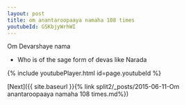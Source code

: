 ```yaml
---
layout: post
title: om anantaroopaaya namaha 108 times
youtubeId: GSKbjyWrhWI
---
```

 
 
Om Devarshaye nama 
 
 -  Who is of the sage form of devas like Narada 
 
  
 
  
 
 
 
 
 
 


{% include youtubePlayer.html id=page.youtubeId %}
 
[Next]({{ site.baseurl }}{% link  split2/_posts/2015-06-11-Om anantaroopaaya namaha 108 times.md%})
 
